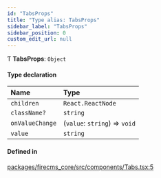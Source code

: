 ```yaml
---
id: "TabsProps"
title: "Type alias: TabsProps"
sidebar_label: "TabsProps"
sidebar_position: 0
custom_edit_url: null
---
```


Ƭ **TabsProps**: `Object`

#### Type declaration

| Name | Type |
| :------ | :------ |
| `children` | `React.ReactNode` |
| `className?` | `string` |
| `onValueChange` | (`value`: `string`) => `void` |
| `value` | `string` |

#### Defined in

[packages/firecms_core/src/components/Tabs.tsx:5](https://github.com/FireCMSco/firecms/blob/d45f3739/packages/firecms_core/src/components/Tabs.tsx#L5)
